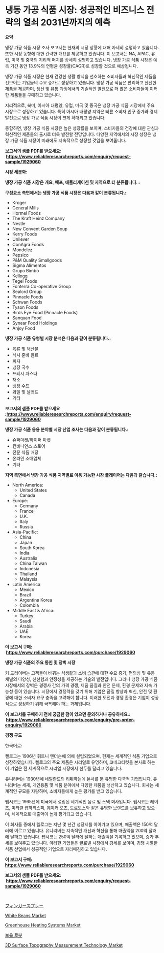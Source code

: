 <p><h1>냉동 가공 식품 시장: 성공적인 비즈니스 전략의 열쇠 2031년까지의 예측</h1></p><p><strong>요약</strong></p>
<p><p>냉장 가공 식품 시장 조사 보고서는 현재의 시장 상황에 대해 자세히 설명하고 있습니다. 또한 시장 동향에 대한 간략한 개요를 제공하고 있습니다. 이 보고서는 NA, APAC, 유럽, 미국 및 중국의 지리적 퍼지를 상세히 설명하고 있습니다. 냉장 가공 식품 시장은 예측 기간 동안 13.9%의 연평균 성장률(CAGR)로 성장할 것으로 예상됩니다.</p><p>냉장 가공 식품 시장은 현재 건강한 생활 방식을 선호하는 소비자들과 혁신적인 제품을 선보이는 기업들의 수요 증가로 성장하고 있습니다. 냉장 가공 식품은 편리하고 신선한 제품을 제공하며, 생산 및 유통 과정에서의 기술적인 발전으로 더 많은 소비자들이 이러한 제품들을 구매하고 있습니다.</p><p>지리적으로, 북미, 아시아 태평양, 유럽, 미국 및 중국은 냉장 가공 식품 시장에서 주요 시장으로 성장하고 있습니다. 특히 아시아 태평양 지역은 빠른 소비자 인구 증가와 경제 발전으로 냉장 가공 식품 시장이 크게 확대되고 있습니다.</p><p>종합하면, 냉장 가공 식품 시장은 높은 성장률을 보이며, 소비자들의 건강에 대한 관심과 혁신적인 제품들의 출시로 더욱 발전할 전망입니다. 다양한 지역에서의 시장 성장은 냉장 가공 식품 시장이 미래에도 지속적으로 성장할 것임을 보여줍니다.</p></p>
<p><strong>보고서의 샘플 PDF를 받으세요: &nbsp;<a href="https://www.reliableresearchreports.com/enquiry/request-sample/1929060">https://www.reliableresearchreports.com/enquiry/request-sample/1929060</a></strong></p>
<p><strong>시장 세분화:</strong></p>
<p><strong> 냉장 가공 식품 시장은 개요, 배포, 애플리케이션 및 지역으로 더 분류됩니다. :</strong></p>
<p><strong>구성요소 측면에서는 냉장 가공 식품 시장은 다음과 같이 분류됩니다.:</strong></p>
<p><ul><li>Kroger</li><li>General Mills</li><li>Hormel Foods</li><li>The Kraft Heinz Company</li><li>Nestle</li><li>New Convent Garden Soup</li><li>Kerry Foods</li><li>Unilever</li><li>ConAgra Foods</li><li>Mondelez</li><li>Pepsico</li><li>P&M Quality Smallgoods</li><li>Sigma Alimentos</li><li>Grupo Bimbo</li><li>Kellogg</li><li>Tegel Foods</li><li>Fonterra Co-operative Group</li><li>Sealord Group</li><li>Pinnacle Foods</li><li>Schwan Foods</li><li>Tyson Foods</li><li>Birds Eye Food (Pinnacle Foods)</li><li>Sanquan Food</li><li>Synear Food Holdings</li><li>Anjoy Food</li></ul></p>
<p><strong> 냉장 가공 식품 유형별 시장 분석은 다음과 같이 분류됩니다.:</strong></p>
<p><ul><li>육류 및 해산물</li><li>식사 준비 완료</li><li>피자</li><li>냉장 국수</li><li>프레시 파스타</li><li>채소</li><li>냉장 수프</li><li>과일 및 샐러드</li><li>기타</li></ul></p>
<p><strong>보고서의 샘플 PDF를 받으세요 :<a href="https://www.reliableresearchreports.com/enquiry/request-sample/1929060">https://www.reliableresearchreports.com/enquiry/request-sample/1929060</a></strong></p>
<p><strong> 냉장 가공 식품 응용 분야별 시장 산업 조사는 다음과 같이 분류됩니다.:</strong></p>
<p><ul><li>슈퍼마켓/하이퍼 마켓</li><li>컨비니언스 스토어</li><li>전문 식품 매장</li><li>온라인 소매업체</li><li>기타</li></ul></p>
<p><strong>지역 측면에서 냉장 가공 식품 지역별로 이용 가능한 시장 플레이어는 다음과 같습니다.:</strong></p>
<p><ul>
    <li>
        North America:
        <ul>
            <li>United States</li>
            <li>Canada</li>
        </ul>
    </li>
    <li>
        Europe:
        <ul>
            <li>Germany</li>
            <li>France</li>
            <li>U.K.</li>
            <li>Italy</li>
            <li>Russia</li>
        </ul>
    </li>
    <li>
        Asia-Pacific:
        <ul>
            <li>China</li>
            <li>Japan</li>
            <li>South Korea</li>
            <li>India</li>
            <li>Australia</li>
            <li>China Taiwan</li>
            <li>Indonesia</li>
            <li>Thailand</li>
            <li>Malaysia</li>
        </ul>
    </li>
    <li>
        Latin America:
        <ul>
            <li>Mexico</li>
            <li>Brazil</li>
            <li>Argentina Korea</li>
            <li>Colombia</li>
        </ul>
    </li>
    <li>
        Middle East & Africa:
        <ul>
            <li>Turkey</li>
            <li>Saudi</li>
            <li>Arabia</li>
            <li>UAE</li>
            <li>Korea</li>
        </ul>
    </li>
    </ul></p>
<p><strong>이 보고서 구매: &nbsp;<a href="https://www.reliableresearchreports.com/purchase/1929060">https://www.reliableresearchreports.com/purchase/1929060</a></strong></p>
<p><strong>냉장 가공 식품의 주요 동인 및 장벽 시장</strong></p>
<p><p>키 드라이버는 고객들이 바뀌는 식생활과 소비 습관에 대한 수요 증가, 편의성 및 유통 채널의 다양성, 신선함과 안정성을 제공하는 기술의 발전입니다. 그러나 냉장 가공 식품 시장에서의 장벽은 경쟁사 간의 가격 경쟁, 제품 품질과 안전 문제, 환경 문제와 지속 가능성 등이 있습니다. 시장에서 경쟁력을 갖기 위해 기업은 품질 향상과 혁신, 안전 및 환경에 대한 소비자 요구 충족을 고려해야 합니다. 이러한 도전과 경쟁 환경은 기업이 성공적으로 성장하기 위해 극복해야 하는 과제입니다.</p></p>
<p><strong>이 보고서를 구매하기 전에 궁금한 점이 있으면 문의하거나 공유하세요.: &nbsp;<a href="https://www.reliableresearchreports.com/enquiry/pre-order-enquiry/1929060">https://www.reliableresearchreports.com/enquiry/pre-order-enquiry/1929060</a></strong></p>
<p><strong>경쟁 구도</strong></p>
<p><p>한국어로:</p><p>켈로그는 1906년 휘트니 앤더슨에 의해 설립되었으며, 현재는 세계적인 식품 기업으로 성장하였습니다. 켈로그의 주요 제품은 시리얼로 유명하며, 코네크티컷을 본사로 하는 이 기업은 전 세계적으로 시리얼 시장에서 선두를 달리고 있습니다.</p><p>유니리버는 1930년에 네덜란드의 리뒤하는에 본사를 둔 유명한 다국적 기업입니다. 유니리버는 세제, 개인용품 및 식품 분야에서 다양한 제품을 생산하고 있습니다. 회사는 세계적인 규모를 자랑하며, 소비자들에게 높은 평가를 받고 있습니다.</p><p>펩시코는 1965년에 미국에서 설립된 세계적인 음료 및 스낵 회사입니다. 펩시코는 레이즈, 미라클 웹하리스피, 퀘이커 오츠, 도르토스와 같은 유명한 브랜드를 보유하고 있으며, 세계적으로 매출액이 높게 평가되고 있습니다.</p><p>이 회사들 중에서 켈로그는 지난 몇 년간 성장세를 이어가고 있으며, 매출액은 150억 달러에 이르고 있습니다. 유니리버는 지속적인 개선과 혁신을 통해 매출액을  200억 달러에 달하고 있습니다. 펩시코는 250억 달러에 달하는 매출액을 기록하고 있으며, 증가 추세를 보여주고 있습니다. 이러한 기업들은 글로벌 시장에서 강세를 보이며, 경쟁 치열한 식품 산업에서 성공적인 기업으로 자리매김하고 있습니다.</p></p>
<p><strong>이 보고서 구매: &nbsp; <a href="https://www.reliableresearchreports.com/purchase/1929060">https://www.reliableresearchreports.com/purchase/1929060</a></strong></p>
<p><strong>보고서의 샘플 PDF를 받으세요: &nbsp;<a href="https://www.reliableresearchreports.com/enquiry/request-sample/1929060">https://www.reliableresearchreports.com/enquiry/request-sample/1929060</a></strong><strong></strong></p>
<p>&nbsp;</p>
<p><p><a href="https://github.com/ihabdkwlxs948/Market-Research-Report-List-1/blob/main/4813259187338.md">フィンガースプレー</a></p><p><a href="https://github.com/mabutironaldo/Market-Research-Report-List-3/blob/main/white-beans-market.md">White Beans Market</a></p><p><a href="https://github.com/Paul14Anderson63/Market-Research-Report-List-3/blob/main/greenhouse-heating-systems-market.md">Greenhouse Heating Systems Market</a></p><p><a href="https://github.com/hxzi07639916/Market-Research-Report-List-1/blob/main/6484840187213.md">보육 로봇</a></p><p><a href="https://issuu.com/reportprime-2/docs/3d-surface-topography-measurement-technology-marke">3D Surface Topography Measurement Technology Market</a></p></p>